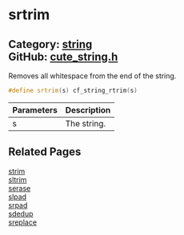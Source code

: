 [](../header.md ':include')

# srtrim

Category: [string](https://github.com/RandyGaul/cute_framework/blob/master/docs/api_reference?id=string)  
GitHub: [cute_string.h](https://github.com/RandyGaul/cute_framework/blob/master/include/cute_string.h)  
---

Removes all whitespace from the end of the string.

```cpp
#define srtrim(s) cf_string_rtrim(s)
```

Parameters | Description
--- | ---
s | The string.

## Related Pages

[strim](https://github.com/RandyGaul/cute_framework/blob/master/docs/string/strim.md)  
[sltrim](https://github.com/RandyGaul/cute_framework/blob/master/docs/string/sltrim.md)  
[serase](https://github.com/RandyGaul/cute_framework/blob/master/docs/string/serase.md)  
[slpad](https://github.com/RandyGaul/cute_framework/blob/master/docs/string/slpad.md)  
[srpad](https://github.com/RandyGaul/cute_framework/blob/master/docs/string/srpad.md)  
[sdedup](https://github.com/RandyGaul/cute_framework/blob/master/docs/string/sdedup.md)  
[sreplace](https://github.com/RandyGaul/cute_framework/blob/master/docs/string/sreplace.md)  
